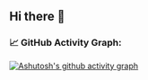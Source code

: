 ## Hi there 👋

### 📈 GitHub Activity Graph:
[![Ashutosh's github activity graph](https://github-readme-activity-graph.vercel.app/graph?username=Garuda-Ya&bg_color=000218&line=e6f7e3&color=e6f7e3&area=true&area_color=000218&point=22ed22)](https://github.com/ashutosh00710/github-readme-activity-graph)

